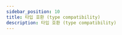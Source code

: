```yaml
---
sidebar_position: 10
title: 타입 호환 (type compatibility)
description: 타입 호환 (type compatibility)
---
```


<head>
  <meta name="title" content="Advanced 학습 | 기초부터 시작하는 타입스크립트" data-rh="true" />
  <meta name="description" content="타입 호환 (type compatibility)" data-rh="true" />
  <meta property="og:title" content="Advanced 학습 | 기초부터 시작하는 타입스크립트" data-rh="true" />
  <meta property="og:description" content="타입 호환 (type compatibility)" data-rh="true" />
</head>

